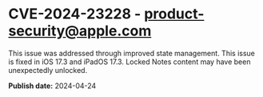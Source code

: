 # CVE-2024-23228 - product-security@apple.com

This issue was addressed through improved state management. This issue is fixed in iOS 17.3 and iPadOS 17.3. Locked Notes content may have been unexpectedly unlocked.

**Publish date:** 2024-04-24
